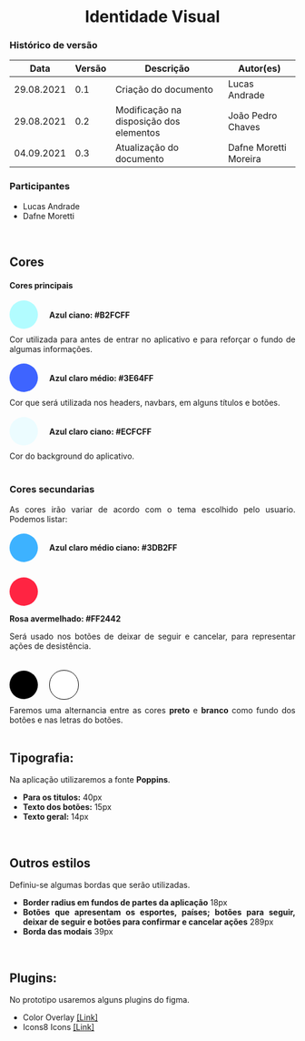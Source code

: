 # <center> Identidade Visual


### Histórico de versão<br>

|Data | Versão | Descrição | Autor(es)|
| -- | -- | -- | -- |
| 29.08.2021 | 0.1 | Criação do documento | Lucas Andrade |
| 29.08.2021 | 0.2 | Modificação na disposição dos elementos | João Pedro Chaves |
| 04.09.2021 | 0.3 | Atualização do documento | Dafne Moretti Moreira |

### Participantes

* Lucas Andrade
* Dafne Moretti

<br>

## Cores 

#### Cores principais 

<div align= "justify" style= "display: flex; width: 100%; align-items: center; margin-bottom:10px;">

<div align= "justify" style="background-color: #B2FCFF; height:50px; width:50px; border-radius: 25px; margin-right: 20px;" ></div>   

<b>Azul ciano: #B2FCFF</b>

</div>

<div align="justify"> 
Cor utilizada para antes de entrar no aplicativo e para reforçar o fundo de algumas informações.
</div><br>

<div align= "justify" style= "display: flex; width: 100%;  align-items: center; margin-bottom:10px;">

<div align= "justify" style="background-color: #3E64FF; height:50px; width:50px; border-radius: 25px; margin-right: 20px;" ></div>   

<b>Azul claro médio: #3E64FF</b>

</div>

<div align="justify"> 
Cor que será utilizada nos headers, navbars, em alguns títulos e botões.
</div><br>

<div align= "justify" style= "display: flex; width: 100%;  align-items: center; margin-bottom:10px;">

<div align= "justify" style="background-color: #ECFCFF; height:50px; width:50px; border-radius: 25px; margin-right: 20px;" ></div>   

<b>Azul claro ciano: #ECFCFF</b>

</div>

<div align="justify"> 
Cor do background do aplicativo.
</div><br>

<!-- <div align="justify"> 
Cores que serão usadas como fundo de tela da aplicação. Para o tema dark será usado <b>black #000</b> e para o tema claro <b>white #FFF</b> 
</div

</div><br> -->

### Cores secundarias
<div align="justify"> 
As cores irão variar de acordo com o tema escolhido pelo usuario. Podemos listar:
</div><br>

<div style= "display: flex; width: 100%;  align-items: center; margin-bottom:10px;">

<div align= "justify" style="background-color: #3DB2FF; height:50px; width:50px; border-radius: 25px; margin-right: 20px;" ></div> 

<b>Azul claro médio ciano: #3DB2FF</b>

</div><br>

<div align= "justify" style="background-color: #FF2442; height:50px; width:50px; border-radius: 25px; margin-right: 20px;" ></div> 

<b>Rosa avermelhado: #FF2442</b>

<div align="justify">
Será usado nos botões de deixar de seguir e cancelar, para representar ações de desistência.
</div><br>

</div><br>

<div style= "display: flex; width: 100%;  align-items: center; margin-bottom:10px;">

<div style="background-color: #000; height:50px; width:50px; border-radius: 25px; margin-right: 20px;" ></div> 

<div style="background-color: #FFF; height:50px; width:50px; border-radius: 25px; margin-right: 20px;border-color: #000; border: 1px solid black" ></div> 

</div>

<div align="justify">
Faremos uma alternancia entre as cores <b>preto</b> e <b>branco</b> como fundo dos botões e nas letras do botões. 
</div><br>

## Tipografia:

<div align="justify">

Na aplicação utilizaremos a fonte <b>Poppins</b>.<br>

- <b>Para os titulos:</b> 40px<br>
- <b>Texto dos botões:</b> 15px<br>
- <b>Texto geral:</b> 14px<br>
</div><br>

## Outros estilos

<div align="justify">

Definiu-se algumas bordas que serão utilizadas.<br>

- <b>Border radius em fundos de partes da aplicação</b> 18px<br>
- <b>Botões que apresentam os esportes, países; botões para seguir, deixar de seguir e botões para confirmar e cancelar ações</b> 289px<br>
- <b>Borda das modais</b> 39px<br>
</div><br>

## Plugins:

<div align="justify">
No prototipo usaremos alguns plugins do figma.<br>

- Color Overlay <a href="https://www.figma.com/community/plugin/786223450940846289/Color-Overlay">[Link]</a><br>
- Icons8 Icons <a href="https://icons8.github.io/icons8-docs/web-app/">[Link]</a><br>


</div>
